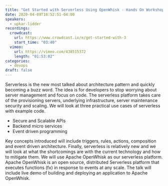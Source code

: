 ```yaml
---
title: "Get Started with Serverless Using OpenWhisk - Hands On Workshop"
date: 2020-04-09T18:52:51-04:00
speakers:
  - upkar-lidder
recordings:
  crowdcast:
    url: https://www.crowdcast.io/e/get-started-with-3
    start_time: "03:40"
  vimeo:
    url: https://vimeo.com/438515372
    length: "01:53:02"
categories:
  - devops
draft: false
---
```


Serverless is the new most talked about architecture pattern and quickly becoming a buzz word. The idea is for developers to stop worrying about server management and focus on code. The serverless platform takes care of the provisioning servers, underlying infrastructure, server maintenance security and scaling. We will look at three practical use cases of serverless with example code.

* Secure and Scalable APIs
* Backend micro services
* Event driven programming

Key concepts introduced will include triggers, rules, actions, composition and event driven architecture. Finally, serverless is relatively new and we will look at what the shortcomings are with the current technology and how to mitigate them. We will use Apache OpenWhisk as our serverless platform. Apache OpenWhisk is an open source, distributed Serverless platform that executes functions (fx) in response to events at any scale. The talk will include live demo of building and deploying an application to Apache OpenWhisk.
